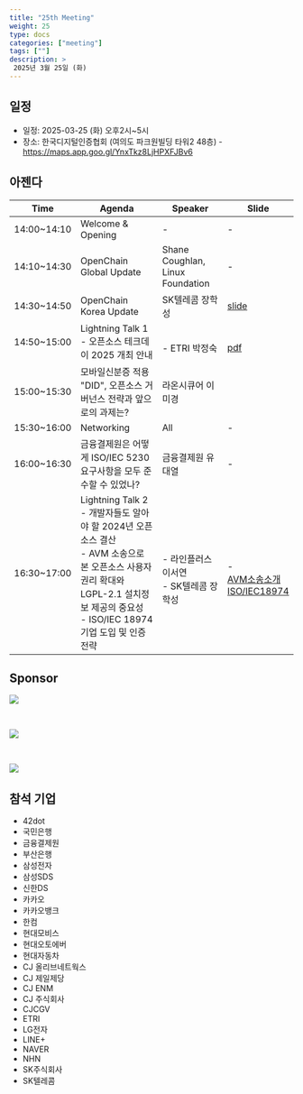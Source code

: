 ```yaml
---
title: "25th Meeting"
weight: 25
type: docs
categories: ["meeting"]
tags: [""]
description: >
 2025년 3월 25일 (화)
---
```


## 일정

* 일정: 2025-03-25 (화) 오후2시~5시
* 장소: 한국디지털인증협회 (여의도 파크원빌딩 타워2 48층) - https://maps.app.goo.gl/YnxTkz8LjHPXFJBv6


## 아젠다

| Time | Agenda           | Speaker | Slide |
|----|-----------------|------|------|
| 14:00~14:10 | Welcome & Opening | - | - |
| 14:10~14:30 | OpenChain Global Update  | 	Shane Coughlan, Linux Foundation | - |
| 14:30~14:50 | OpenChain Korea Update | SK텔레콤 장학성 | [slide](https://gamma.app/docs/25-1-Update-9mahbv9p49opuvi) |
| 14:50~15:00 | Lightning Talk 1 <br> - 오픈소스 테크데이 2025 개최 안내 | <br> - ETRI 박정숙| <br> [pdf](../../slides/테크데이행사소개-20250325-R1.pdf) |
| 15:00~15:30 | 모바일신분증 적용 "DID", 오픈소스 거버넌스 전략과 앞으로의 과제는? | 라온시큐어 이미경 |
| 15:30~16:00 | Networking | All | - |
| 16:00~16:30 | 금융결제원은 어떻게 ISO/IEC 5230 요구사항을 모두 준수할 수 있었나? | 금융결제원 유대열 | - |
| 16:30~17:00 | Lightning Talk 2 <br> - 개발자들도 알아야 할 2024년 오픈소스 결산 <br> - AVM 소송으로 본 오픈소스 사용자 권리 확대와 LGPL-2.1 설치정보 제공의 중요성<br> - ISO/IEC 18974 기업 도입 및 인증 전략 | <br> - 라인플러스 이서연 <br> - SK텔레콤 장학성<br> | <br> - <br> [AVM소송소개](https://gamma.app/docs/AVM-LGPL-21--wql4pmu3qwbd4up) <br> [ISO/IEC18974](https://gamma.app/docs/ISOIEC-18974--tpfdaoz4bxhxhm2)|

## Sponsor

![](../../images/content/about/logo/raon.png)

<br>

![](../../images/content/about/logo/did.png)

<br>

![](../../images/content/about/logo/line.png)

## 참석 기업
- 42dot
- 국민은행
- 금융결제원
- 부산은행
- 삼성전자
- 삼성SDS
- 신한DS
- 카카오
- 카카오뱅크
- 한컴
- 현대모비스
- 현대오토에버
- 현대자동차
- CJ 올리브네트웍스
- CJ 제일제당
- CJ ENM
- CJ 주식회사
- CJCGV
- ETRI
- LG전자
- LINE+
- NAVER
- NHN
- SK주식회사
- SK텔레콤
